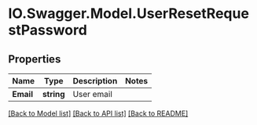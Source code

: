 # IO.Swagger.Model.UserResetRequestPassword
## Properties

Name | Type | Description | Notes
------------ | ------------- | ------------- | -------------
**Email** | **string** | User email | 

[[Back to Model list]](../README.md#documentation-for-models) [[Back to API list]](../README.md#documentation-for-api-endpoints) [[Back to README]](../README.md)

